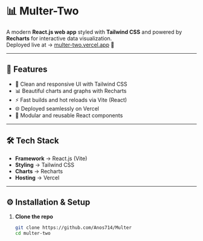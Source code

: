# 📊 Multer-Two

A modern **React.js web app** styled with **Tailwind CSS** and powered by **Recharts** for interactive data visualization.  
Deployed live at → [multer-two.vercel.app](https://multer-two.vercel.app/) 🚀  

---

## 🚀 Features

- 🎨 Clean and responsive UI with Tailwind CSS  
- 📊 Beautiful charts and graphs with Recharts  
- ⚡ Fast builds and hot reloads via Vite (React)  
- 🌐 Deployed seamlessly on Vercel  
- 🧩 Modular and reusable React components  

---

## 🛠️ Tech Stack

- **Framework** → React.js (Vite)  
- **Styling** → Tailwind CSS  
- **Charts** → Recharts  
- **Hosting** → Vercel  

---

## ⚙️ Installation & Setup

1. **Clone the repo**

   ```bash
   git clone https://github.com/Anos714/Multer
   cd multer-two
